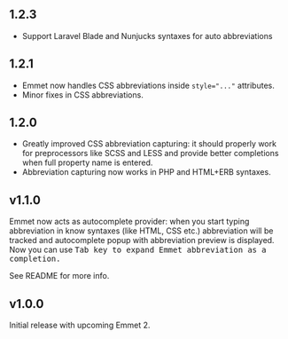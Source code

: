 ## 1.2.3

* Support Laravel Blade and Nunjucks syntaxes for auto abbreviations

## 1.2.1

* Emmet now handles CSS abbreviations inside `style="..."` attributes.
* Minor fixes in CSS abbreviations.

## 1.2.0

* Greatly improved CSS abbreviation capturing: it should properly work for preprocessors like SCSS and LESS and provide better completions when full property name is entered.
* Abbreviation capturing now works in PHP and HTML+ERB syntaxes.

## v1.1.0

Emmet now acts as autocomplete provider: when you start typing abbreviation in know syntaxes (like HTML, CSS etc.) abbreviation will be tracked and autocomplete popup with abbreviation preview is displayed. Now you can use <kbd>Tab</kdb> key to expand Emmet abbreviation as a completion.

See README for more info.

## v1.0.0

Initial release with upcoming Emmet 2.
